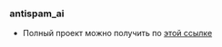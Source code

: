 ### antispam_ai

* Полный проект можно получить по [этой ссылке](https://drive.google.com/drive/folders/19oGjc68D897AzGeFAyU0trHTJ3vc4-HO?usp=sharing)
